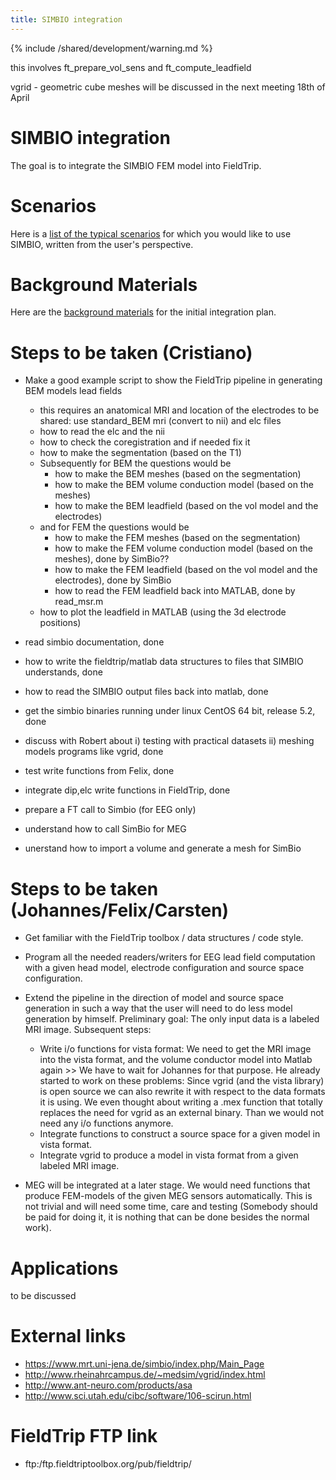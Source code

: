 ```yaml
---
title: SIMBIO integration
---
```


{% include /shared/development/warning.md %}

this involves ft_prepare_vol_sens and ft_compute_leadfield

vgrid - geometric cube meshes will be discussed in the next meeting 18th of April

# SIMBIO integration

The goal is to integrate the SIMBIO FEM model into FieldTrip.

# Scenarios

Here is a [list of the typical scenarios](/development/simbio_scenarios) for which you would like to use SIMBIO, written from the user's perspective.

# Background Materials

Here are the [background materials](/development/simbio_materials) for the initial integration plan.

# Steps to be taken (Cristiano)

*  Make a good example script to show the FieldTrip pipeline in generating BEM models lead fields
    * this requires an anatomical MRI and location of the electrodes to be shared: use standard_BEM mri (convert to nii) and elc files
    * how to read the elc and the nii 
    * how to check the coregistration and if needed fix it
    * how to make the segmentation (based on the T1)
    * Subsequently for BEM the questions would be
      * how to make the BEM meshes (based on the segmentation)
      * how to make the BEM volume conduction model (based on the meshes)
      * how to make the BEM leadfield (based on the vol model and the electrodes)
    * and for FEM the questions would be
      * how to make the FEM meshes (based on the segmentation)
      * how to make the FEM volume conduction model (based on the meshes), done by SimBio??
      * how to make the FEM leadfield (based on the vol model and the electrodes), done by SimBio
      * how to read the FEM leadfield back into MATLAB, done by read_msr.m
    * how to plot the leadfield in MATLAB (using the 3d electrode positions)

*  read simbio documentation, done
*  how to write the fieldtrip/matlab data structures to files that SIMBIO understands, done
*  how to read the SIMBIO output files back into matlab, done
*  get the simbio binaries running under linux CentOS 64 bit, release 5.2, done
*  discuss with Robert about i) testing with practical datasets ii) meshing models programs like vgrid, done
*  test write functions from Felix, done
*  integrate dip,elc write functions in FieldTrip, done
*  prepare a FT call to Simbio (for EEG only)
*  understand how to call SimBio for MEG
*  unerstand how to import a volume and generate a mesh for SimBio

# Steps to be taken (Johannes/Felix/Carsten)

*  Get familiar with the FieldTrip toolbox / data structures / code style.
*  Program all the needed readers/writers for EEG lead field computation with a given head model, electrode configuration and source space configuration.
*  Extend the pipeline in the direction of model and source space generation in such a way that the user will need to do less model generation by himself. Preliminary goal: The only input data is a labeled MRI image. Subsequent steps:  
    * Write i/o functions for vista format: We need to get the MRI image into the vista format, and the volume conductor model into Matlab again >> We have to wait for Johannes for that purpose. He already started to work on these problems: Since vgrid (and the vista library) is open source we can also rewrite it with respect to the data formats it is using. We even thought about writing a .mex function that totally replaces the need for vgrid as an external binary. Than we would not need any i/o functions anymore.   
    * Integrate functions to construct a source space for a given model in vista format.
    * Integrate vgrid to  produce a model in vista format from a given labeled MRI image.

*  MEG will be integrated at a later stage. We would need functions that produce FEM-models of the given MEG sensors automatically. This is not trivial and will need some time, care and testing (Somebody should be paid for doing it, it is nothing that can be done besides the normal work). 

# Applications

to be discussed

# External links

- https://www.mrt.uni-jena.de/simbio/index.php/Main_Page
- http://www.rheinahrcampus.de/~medsim/vgrid/index.html
- http://www.ant-neuro.com/products/asa
- http://www.sci.utah.edu/cibc/software/106-scirun.html

# FieldTrip FTP link

- ftp:/ftp.fieldtriptoolbox.org/pub/fieldtrip/

